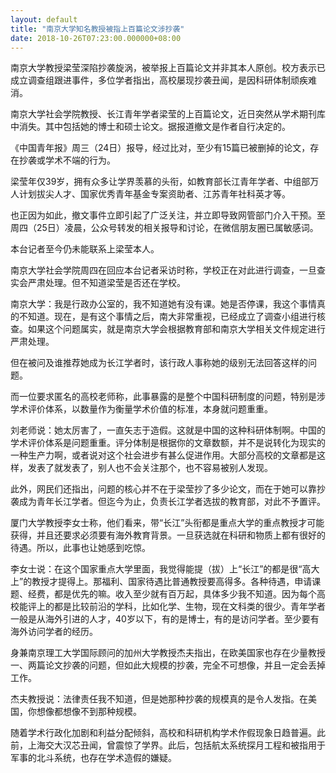 ```yaml
---
layout: default
title: "南京大学知名教授被指上百篇论文涉抄袭"
date: 2018-10-26T07:23:00.000000+08:00
---
```


南京大学教授梁莹深陷抄袭旋涡，被举报上百篇论文并非其本人原创。校方表示已成立调查组跟进事件，多位学者指出，高校屡现抄袭丑闻，是因科研体制顽疾难消。

南京大学社会学院教授、长江青年学者梁莹的上百篇论文，近日突然从学术期刊库中消失。其中包括她的博士和硕士论文。据报道撤文是作者自行决定的。

《中国青年报》周三（24日）报导，经过比对，至少有15篇已被删掉的论文，存在抄袭或学术不端的行为。

梁莹年仅39岁，拥有众多让学界羡慕的头衔，如教育部长江青年学者、中组部万人计划拔尖人才、国家优秀青年基金专案资助者、江苏青年社科英才等。

也正因为如此，撤文事件立即引起了广泛关注，并立即导致网管部门介入干预。至周四（25日）凌晨，公众号转发的相关报导和讨论，在微信朋友圈已属敏感词。

本台记者至今仍未能联系上梁莹本人。

南京大学社会学院周四在回应本台记者采访时称，学校正在对此进行调查，一旦查实会严肃处理。但不知道梁莹是否还在学校。

南京大学：我是行政办公室的，我不知道她有没有课。她是否停课，我这个事情真的不知道。现在，是有这个事情之后，南大非常重视，已经成立了调查小组进行核查。如果这个问题属实，就是南京大学会根据教育部和南京大学相关文件规定进行严肃处理。

但在被问及谁推荐她成为长江学者时，该行政人事称她的级别无法回答这样的问题。

而一位要求匿名的高校老师称，此事暴露的是整个中国科研制度的问题，特别是涉学术评价体系，以数量作为衡量学术价值的标准，本身就问题重重。

刘老师说：她太厉害了，一直矢志于造假。这就是中国的这种科研体制啊。中国的学术评价体系是问题重重。评分体制是根据你的文章数额，并不是说转化为现实的一种生产力啊，或者说对这个社会进步有甚么促进作用。大部分高校的文章都是这样，发表了就发表了，别人也不会关注那个，也不容易被别人发现。

此外，网民们还指出，问题的核心并不在于梁莹抄了多少论文，而在于她可以靠抄袭成为青年长江学者。但迄今为止，负责长江学者选拔的教育部，对此不予置评。

厦门大学教授李女士称，他们看来，带“长江”头衔都是重点大学的重点教授才可能获得，并且还要求必须要有海外教育背景。一旦获选就在科研和物质上都有很好的待遇。所以，此事也让她感到吃惊。

李女士说：在这个国家重点大学里面，我觉得能提（拔）上“长江”的都是很“高大上”的教授才提得上。那福利、国家待遇比普通教授要高得多。各种待遇，申请课题、经费，都是优先的嘛。收入至少就有百万起，具体多少我不知道。因为每个高校能评上的都是比较前沿的学科，比如化学、生物，现在文科类的很少。青年学者一般是从海外引进的人才，40岁以下，有的是博士，有的是访问学者。至少要有海外访问学者的经历。

身兼南京理工大学国际顾问的加州大学教授杰夫指出，在欧美国家也存在少量教授一、两篇论文抄袭的问题，但如此大规模的抄袭，完全不可想像，并且一定会丢掉工作。

杰夫教授说：法律责任我不知道，但是她那种抄袭的规模真的是令人发指。在美国，你想像都想像不到那种规模。

随着学术行政化加剧和利益分配倾斜，高校和科研机构学术作假现象日趋普遍。此前，上海交大汉芯丑闻，曾震惊了学界。此后，包括航太系统探月工程和被指用于军事的北斗系统，也存在学术造假的嫌疑。

